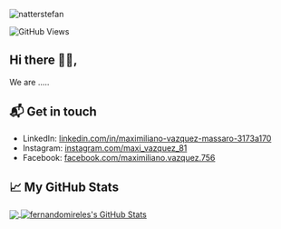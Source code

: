 ![natterstefan](https://res.cloudinary.com/dxgwcpdom/image/upload/v1623223350/GitHub/fm_y6xlzk.png)

![GitHub Views](https://komarev.com/ghpvc/?username=data-analytics-arg&color=2685BF)

## Hi there 👋🏻,

We are .....

## 📬 Get in touch

- LinkedIn: [linkedin.com/in/maximiliano-vazquez-massaro-3173a170](https://www.linkedin.com/in/maximiliano-vazquez-massaro-3173a170)
- Instagram: [instagram.com/maxi_vazquez_81](https://www.instagram.com/maxi_vazquez_81/)
- Facebook: [facebook.com/maximiliano.vazquez.756](https://www.facebook.com/maximiliano.vazquez.756)



## &#x1f4c8; My GitHub Stats

<a href="https://github.com/fernandomireles/fernandomireles">
  <img align="center" src="https://github-readme-stats.vercel.app/api/top-langs/?username=fernandomireles&hide=java,html&title_color=ffffff&text_color=c9cacc&icon_color=2bbc8a&bg_color=1d1f21"/>
</a>

<a href="https://github.com/fernandomireles/fernandomireles">
  <img align="center" src="https://github-readme-stats.vercel.app/api?username=fernandomireles&show_icons=true&line_height=27&count_private=true&title_color=ffffff&text_color=c9cacc&icon_color=2bbc8a&bg_color=1d1f21" alt="fernandomireles's GitHub Stats" />
</a>

